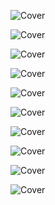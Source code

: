 <!--

<details>
<summary>layout: page
title: ""
permalink: https://jeuxsf.github.io/JSF/nintendo/1080/

</details>
  
#### hidden field with metadata

-->

![Cover]()
[]()

![Cover]()
[]()

![Cover]()
[]()

![Cover]()
[]()

![Cover]()
[]()

![Cover]()
[]()

![Cover]()
[]()

![Cover]()
[]()

![Cover]()
[]()

![Cover]()
[]()
